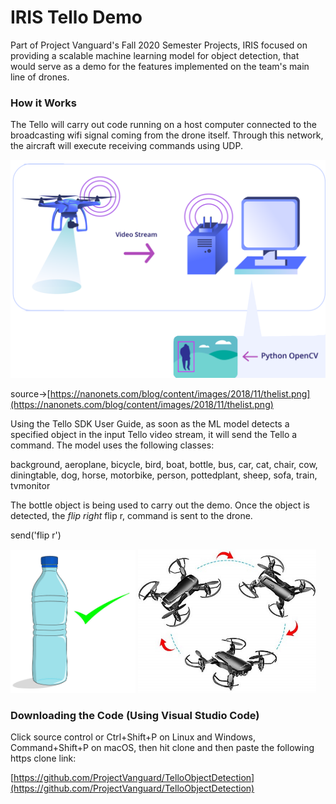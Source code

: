 # IRIS Tello Demo

Part of Project Vanguard's Fall 2020 Semester Projects, IRIS focused on providing a scalable machine learning model for object detection, that would serve as a demo for the features implemented on the team's main line of drones.

### How it Works

The Tello will carry out code running on a host computer connected to the broadcasting wifi signal coming from the drone itself. Through this network, the aircraft will execute receiving commands using UDP.

<img src="./IRIS%20Tello%20Demo%200c5e455c65a8456da11ddbd4c57b1610/diagram.png" alt="alt text" width="600"/>

source→[https://nanonets.com/blog/content/images/2018/11/thelist.png](https://nanonets.com/blog/content/images/2018/11/thelist.png)

Using the Tello SDK User Guide, as soon as the ML model detects a specified object in the input Tello video stream, it will send the Tello a command. The model uses the following classes:

background, aeroplane, bicycle, bird, boat, bottle, bus, car, cat, chair, cow,
diningtable, dog, horse, motorbike, person, pottedplant, sheep, sofa, train, tvmonitor

The bottle object is being used to carry out the demo. Once the object is detected, the *flip right* flip r, command is sent to the drone.

send('flip r')

<img src="./IRIS%20Tello%20Demo%200c5e455c65a8456da11ddbd4c57b1610/Draw-a-Water-Bottle-Step-11.jpg" alt="alt text" width="200"/>

<img src="./IRIS%20Tello%20Demo%200c5e455c65a8456da11ddbd4c57b1610/415yjHOgXVL.jpg" alt="alt text" width="285"/>

### Downloading the Code (Using Visual Studio Code)

Click source control or Ctrl+Shift+P on Linux and Windows, Command+Shift+P on macOS, then hit clone and then paste the following https clone link:

[https://github.com/ProjectVanguard/TelloObjectDetection](https://github.com/ProjectVanguard/TelloObjectDetection)